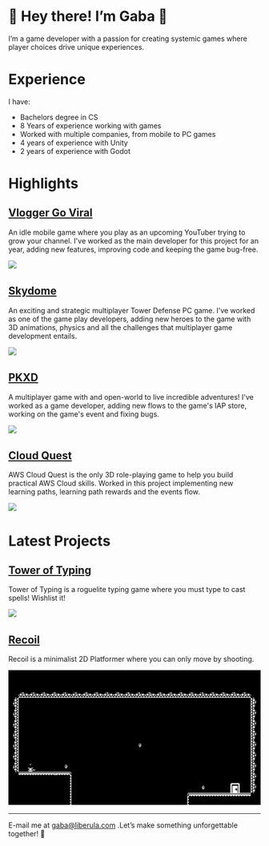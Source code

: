 # 👾 Hey there! I’m Gaba 👾

I’m a game developer with a passion for creating systemic games where player choices drive unique experiences.

# Experience
I have:
* Bachelors degree in CS
* 8 Years of experience working with games
* Worked with multiple companies, from mobile to PC games
* 4 years of experience with Unity
* 2 years of experience with Godot

# Highlights

## [Vlogger Go Viral](https://play.google.com/store/apps/details?id=br.com.tapps.vloggergoviral&hl=en)
An idle mobile game where you play as an upcoming YouTuber trying to grow your channel.
I've worked as the main developer for this project for an year, adding new features, improving code and keeping the game bug-free.

![](gifs/vloggergoviral.gif)

## [Skydome](https://store.steampowered.com/app/708550/Skydome/)
An exciting and strategic multiplayer Tower Defense PC game.
I've worked as one of the game play developers, adding new heroes to the game with 3D animations, physics and all the challenges that multiplayer game development entails.

![](gifs/skydome.gif)

## [PKXD](https://play.google.com/store/apps/details?id=com.movile.playkids.pkxd&hl=pt)
A multiplayer game with and open-world to live incredible adventures!
I've worked as a game developer, adding new flows to the game's IAP store, working on the game's event and fixing bugs.

![](gifs/pkxd.gif)


## [Cloud Quest](https://aws.amazon.com/training/digital/aws-cloud-quest/)
AWS Cloud Quest is the only 3D role-playing game to help you build practical AWS Cloud skills.
Worked in this project implementing new learning paths, learning path rewards and the events flow.

![](gifs/cloud_quest.gif)


# Latest Projects

## [Tower of Typing](https://store.steampowered.com/app/2976070/Tower_of_Typing/)
Tower of Typing is a roguelite typing game where you must type to cast spells! Wishlist it!

![](gifs/tower_of_typing.gif)

## [Recoil](https://store.steampowered.com/app/1949570/Recoil/)
Recoil is a minimalist 2D Platformer where you can only move by shooting.

![](gifs/recoil.gif)


---
E-mail me at gaba@liberula.com .Let’s make something unforgettable together! 🚀